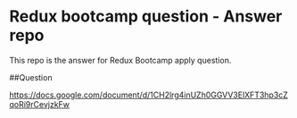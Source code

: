 # Redux bootcamp question - Answer repo

This repo is the answer for Redux Bootcamp apply question.

##Question

https://docs.google.com/document/d/1CH2lrg4inUZh0GGVV3ElXFT3hp3cZqoRi9rCevjzkFw
